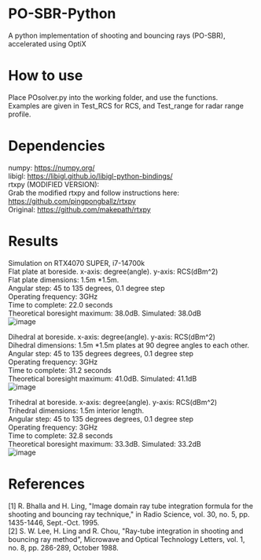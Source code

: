 # PO-SBR-Python
A python implementation of shooting and bouncing rays (PO-SBR), accelerated using OptiX

# How to use
Place POsolver.py into the working folder, and use the functions.   
Examples are given in Test_RCS for RCS, and Test_range for radar range profile.  

# Dependencies
numpy: https://numpy.org/  
libigl: https://libigl.github.io/libigl-python-bindings/  
rtxpy (MODIFIED VERSION):   
Grab the modified rtxpy and follow instructions here: https://github.com/pingpongballz/rtxpy  
Original: https://github.com/makepath/rtxpy  

# Results
Simulation on RTX4070 SUPER, i7-14700k  
Flat plate at boreside. x-axis: degree(angle). y-axis: RCS(dBm^2)  
Flat plate dimensions: 1.5m *1.5m.  
Angular step: 45 to 135 degrees, 0.1 degree step  
Operating frequency: 3GHz  
Time to complete: 22.0 seconds  
Theoretical boresight maximum: 38.0dB. Simulated: 38.0dB  
![image](https://github.com/pingpongballz/PO-SBR-Python/assets/74599812/8a49788c-7ac9-4485-8ae6-1fb469643d7c)


  
Dihedral at boreside. x-axis: degree(angle). y-axis: RCS(dBm^2)  
Dihedral dimensions: 1.5m *1.5m plates at 90 degree angles to each other.  
Angular step: 45 to 135 degrees degrees, 0.1 degree step  
Operating frequency: 3GHz  
Time to complete: 31.2 seconds  
Theoretical boresight maximum: 41.0dB. Simulated: 41.1dB  
![image](https://github.com/pingpongballz/PO-SBR-Python/assets/74599812/70424d6e-5c71-42d8-8389-ee52f6deb619)


    
Trihedral at boreside. x-axis: degree(angle). y-axis: RCS(dBm^2)  
Trihedral dimensions: 1.5m interior length.  
Angular step: 45 to 135 degrees degrees, 0.1 degree step  
Operating frequency: 3GHz  
Time to complete: 32.8 seconds  
Theoretical boresight maximum: 33.3dB. Simulated: 33.2dB  
![image](https://github.com/pingpongballz/PO-SBR-Python/assets/74599812/57f95e3a-95b6-4a2a-805a-888e21fdf004)


# References
[1] R. Bhalla and H. Ling, "Image domain ray tube integration formula for the shooting and bouncing ray technique," in Radio Science, vol. 30, no. 5, pp. 1435-1446, Sept.-Oct. 1995.  
[2] S. W. Lee, H. Ling and R. Chou, "Ray-tube integration in shooting and bouncing ray method", Microwave and Optical Technology Letters, vol. 1, no. 8, pp. 286-289, October 1988.  

